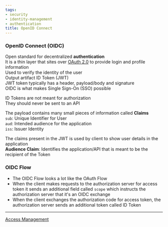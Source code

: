 ```yaml
---
tags:
- security
- identity-management
- authentication
title: OpenID Connect
---
```


### OpenID Connect (OIDC)

Open standard for decentralized **authentication**  
It is a thin layer that sites over [OAuth 2.0](oauth-20.md) to provide login and profile information  
Used to verify the identity of the user  
Output artifact ID Token (JWT)  
JWT token typically has a header, payload/body and signature  
OIDC is what makes Single Sign-On (SSO) possible

ID Tokens are not meant for authorization  
They should never be sent to an API

The payload contains many small pieces of information called **Claims**  
`sub`: Unique Identifier for User  
`aud`: Intended audience for the application  
`iss`: Issuer Identity  

The claims present in the JWT is used by client to show user details in the application  
**Audience Claim**: Identifies the application/API that is meant to be the recipient of the Token

### OIDC Flow

* The OIDC Flow looks a lot like the OAuth Flow  
* When the client makes requests to the authorization server for access token it sends an additional field called `scope` which instructs the authorization server that it's an OIDC exchange  
* When the client exchanges the authorization code for access token, the authorization server sends an additional token called ID Token

---

[Access Management](access-management.md)
